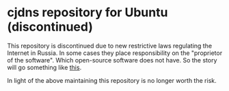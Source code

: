 cjdns repository for Ubuntu (discontinued)
===================

This repository is discontinued due to new restrictive laws regulating the Internet in Russia. In some cases they place responsibility on the "proprietor of the software". Which open-source software does not have. So the story will go something like [this](https://techcrunch.com/2017/04/24/dmitry-bogatov-tor-russia/).

In light of the above maintaining this repository is no longer worth the risk.
